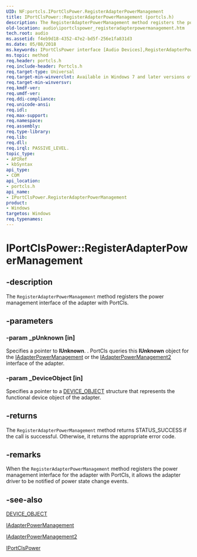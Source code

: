 ```yaml
---
UID: NF:portcls.IPortClsPower.RegisterAdapterPowerManagement
title: IPortClsPower::RegisterAdapterPowerManagement (portcls.h)
description: The RegisterAdapterPowerManagement method registers the power management interface of the adapter with PortCls.
old-location: audio\iportclspower_registeradapterpowermanagement.htm
tech.root: audio
ms.assetid: f4eb9d18-4352-47e2-bd5f-256e1fa831d3
ms.date: 05/08/2018
ms.keywords: IPortClsPower interface [Audio Devices],RegisterAdapterPowerManagement method, IPortClsPower.RegisterAdapterPowerManagement, IPortClsPower::RegisterAdapterPowerManagement, RegisterAdapterPowerManagement, RegisterAdapterPowerManagement method [Audio Devices], RegisterAdapterPowerManagement method [Audio Devices],IPortClsPower interface, audio.iportclspower_registeradapterpowermanagement, audmp-routines_9c179fd9-d332-478d-a114-469dc1c746fc.xml, portcls/IPortClsPower::RegisterAdapterPowerManagement
ms.topic: method
req.header: portcls.h
req.include-header: Portcls.h
req.target-type: Universal
req.target-min-winverclnt: Available in Windows 7 and later versions of Windows.
req.target-min-winversvr: 
req.kmdf-ver: 
req.umdf-ver: 
req.ddi-compliance: 
req.unicode-ansi: 
req.idl: 
req.max-support: 
req.namespace: 
req.assembly: 
req.type-library: 
req.lib: 
req.dll: 
req.irql: PASSIVE_LEVEL.
topic_type:
- APIRef
- kbSyntax
api_type:
- COM
api_location:
- portcls.h
api_name:
- IPortClsPower.RegisterAdapterPowerManagement
product:
- Windows
targetos: Windows
req.typenames: 
---
```


# IPortClsPower::RegisterAdapterPowerManagement


## -description


The <code>RegisterAdapterPowerManagement</code> method registers the power management interface of the adapter with PortCls.


## -parameters




### -param _pUnknown [in]

Specifies a pointer to <b>IUnknown</b>. . PortCls queries this <b>IUnknown</b> object for the <a href="https://docs.microsoft.com/windows-hardware/drivers/ddi/content/portcls/nn-portcls-iadapterpowermanagement">IAdapterPowerManagement</a> or the <a href="https://docs.microsoft.com/windows-hardware/drivers/ddi/content/portcls/nn-portcls-iadapterpowermanagement2">IAdapterPowerManagement2</a> interface of the adapter.


### -param _DeviceObject [in]

Specifies a pointer to a <a href="https://docs.microsoft.com/windows-hardware/drivers/ddi/content/wdm/ns-wdm-_device_object">DEVICE_OBJECT</a> structure that represents the functional device object of the adapter.


## -returns



The <code>RegisterAdapterPowerManagement</code> method returns STATUS_SUCCESS if the call is successful. Otherwise, it returns the appropriate error code.




## -remarks



When the <code>RegisterAdapterPowerManagement</code> method registers the power management interface for the adapter with PortCls, it allows the adapter driver to be notified of power state change events.




## -see-also




<a href="https://docs.microsoft.com/windows-hardware/drivers/ddi/content/wdm/ns-wdm-_device_object">DEVICE_OBJECT</a>



<a href="https://docs.microsoft.com/windows-hardware/drivers/ddi/content/portcls/nn-portcls-iadapterpowermanagement">IAdapterPowerManagement</a>



<a href="https://docs.microsoft.com/windows-hardware/drivers/ddi/content/portcls/nn-portcls-iadapterpowermanagement2">IAdapterPowerManagement2</a>



<a href="https://docs.microsoft.com/windows-hardware/drivers/ddi/content/portcls/nn-portcls-iportclspower">IPortClsPower</a>
 

 

